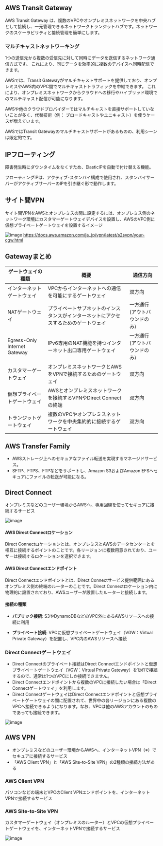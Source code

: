 ## AWS Transit Gateway

AWS Transit Gateway は、複数のVPCやオンプレミスネットワークを中央ハブとして接続し、一元管理できるネットワークトランジットハブです。ネットワークのスケーラビリティと接続管理を簡単にします。

### マルチキャストネットワーキング
1つの送信元から複数の受信先に対して同時にデータを送信するネットワーク通信方式です。
これにより、同じデータを効率的に複数のデバイスへ同時配信できます。

AWSでは、Transit Gatewayがマルチキャストサポートを提供しており、オンプレミスやAWS内のVPC間でマルチキャストトラフィックを中継できます。
これにより、オンプレミスネットワークからクラウドへの移行やハイブリッド環境でのマルチキャスト配信が可能になります。

AWSや他のクラウドプロバイダーではマルチキャストを直接サポートしていないことが多く、代替技術（例： ブロードキャストやユニキャスト）を使うケースが増えています。

AWSではTransit Gatewayのマルチキャストサポートがあるものの、利用シーンは限定的です。

## IPフローティング

障害発生時にダウンタイムをなくすため、ElasticIPを自動で付け替える機能。

フローティングIPは、アクティブ-スタンバイ構成で使用され、スタンバイサーバーがアクティブサーバーのIPを引き継ぐ形で動作します。

## サイト間VPN

サイト間VPNをAWSとオンプレミスの間に設定するには、オンプレミス側のネットワーク環境にカスタマーゲートウェイデバイスを設置し、AWSのVPC側に仮想プライベートゲートウェイを設置するイメージ

![image](https://github.com/user-attachments/assets/593b2ed6-4925-4a6b-afb9-0422c970b99e)
https://docs.aws.amazon.com/ja_jp/vpn/latest/s2svpn/your-cgw.html

## Gatewayまとめ

| ゲートウェイの種類                         | 概要 | 通信方向 |
|----------------------------------|--------------------------------|------------|
| インターネットゲートウェイ       | VPCからインターネットへの通信を可能にするゲートウェイ | 双方向 |
| NATゲートウェイ                  | プライベートサブネットのインスタンスがインターネットにアクセスするためのゲートウェイ | 一方通行 (アウトバウンドのみ) |
| Egress-Only Internet Gateway     | IPv6専用のNAT機能を持つインターネット出口専用ゲートウェイ | 一方通行 (アウトバウンドのみ) |
| カスタマーゲートウェイ           | オンプレミスネットワークとAWSをVPNで接続するためのゲートウェイ | 双方向 |
| 仮想プライベートゲートウェイ      | AWSとオンプレミスネットワークを接続するVPNやDirect Connectの終端 | 双方向 |
| トランジットゲートウェイ          | 複数のVPCやオンプレミスネットワークを中央集約的に接続するゲートウェイ | 双方向 |

## AWS Transfer Family

- AWSストレージ上へのセキュアなファイル転送を実現するマネージドサービス。
- SFTP、FTPS、FTPなどをサポートし、Amazon S3およびAmazon EFSへセキュアにファイルの転送が可能になる。

## Direct Connect

オンプレミスなどのユーザー環境からAWSへ、専用回線を使ってセキュアに接続するサービス

![image](https://ping-t-resouces.com/uploads/question_image/file/23018/k58676.jpg?t=1725167421)

#### AWS Direct Connectロケーション
Direct Connectロケーションとは、オンプレミスとAWSのデータセンターとを相互に接続するポイントのことです。各リージョンに複数用意されており、ユーザーは接続するロケーションを選択できます。

#### AWS Direct Connectエンドポイント
Direct Connectエンドポイントとは、Direct Connectサービス提供範囲にあるオンプレミス側の終端のルーターのことです。Direct Connectロケーション内に物理的に設置されており、AWSユーザーが設置したルーターと接続します。

#### 接続の種類

- **パブリック接続**: S3やDynamoDBなどのVPC外にあるAWSリソースへの接続に利用

- **プライベート接続**: VPCに仮想プライベートゲートウェイ（VGW：Virtual Private Gateway）を配置し、VPC内のAWSリソースへ接続

### Direct Connectゲートウェイ

- Direct Connectのプライベート接続はDirect Connectエンドポイントと仮想プライベートゲートウェイ（VGW：Virtual Private Gateway）を1対1で接続するので、通常は1つのVPCにしか接続できません。
- Direct Connectエンドポイントから複数のVPCに接続したい場合は「Direct Connectゲートウェイ」を利用します。
- Direct ConnectゲートウェイはDirect Connectエンドポイントと仮想プライベートゲートウェイの間に配置されて、世界中の各リージョンにある複数のVPCへ接続できるようになります。なお、VPCは他のAWSアカウントのものであっても接続できます。

![image](https://ping-t-resouces.com/uploads/question_image/file/27000/k65822.jpg?t=1723007445)

## AWS VPN

- オンプレミスなどのユーザー環境からAWSへ、インターネットVPN（※）でセキュアに接続するサービス
- 「AWS Client VPN」と「AWS Site-to-Site VPN」の2種類の接続方法がある

### AWS Client VPN
パソコンなどの端末とVPCのClient VPNエンドポイントを、インターネットVPNで接続するサービス

### AWS Site-to-Site VPN
カスタマーゲートウェイ（オンプレミスのルーター）とVPCの仮想プライベートゲートウェイを、インターネットVPNで接続するサービス

![image](https://ping-t-resouces.com/uploads/question_image/file/23023/k58681.jpg?t=1661918065)

